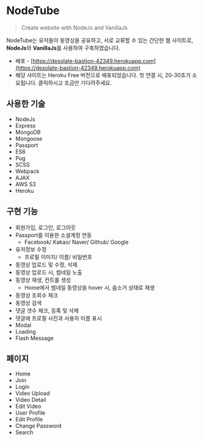 # NodeTube

> Create website with NodeJs and VanillaJs

NodeTube는 유저들이 동영상을 공유하고, 서로 교류할 수 있는 간단한 웹 사이트로, **NodeJs**와 **VanillaJs**를 사용하여 구축하였습니다.

- 배포 - [https://desolate-bastion-42349.herokuapp.com](https://desolate-bastion-42349.herokuapp.com)
- 해당 사이트는 Heroku Free 버전으로 배포되었습니다. 첫 연결 시, 20-30초가 소요됩니다. 클릭하시고 조금만 기다려주세요.

## 사용한 기술

- NodeJs
- Express
- MongoDB
- Mongoose
- Passport
- ES6
- Pug
- SCSS
- Webpack
- AJAX
- AWS S3
- Heroku

## 구현 기능

- 회원가입, 로그인, 로그아웃
- Passport를 이용한 소셜계정 연동
  - Facebook/ Kakao/ Naver/ Github/ Google
- 유저정보 수정
  - 프로필 이미지/ 이름/ 비밀번호
- 동영상 업로드 및 수정, 삭제
- 동영상 업로드 시, 썸네일 노출
- 동영상 재생, 컨트롤 생성
  - Home에서 썸네일 동영상을 hover 시, 음소거 상태로 재생
- 동영상 조회수 체크
- 동영상 검색
- 댓글 갯수 체크, 등록 및 삭제
- 댓글에 프로필 사진과 사용자 이름 표시
- Modal
- Loading
- Flash Message

## 페이지

- Home
- Join
- Login
- Video Upload
- Video Detail
- Edit Video
- User Profile
- Edit Profile
- Change Password
- Search
